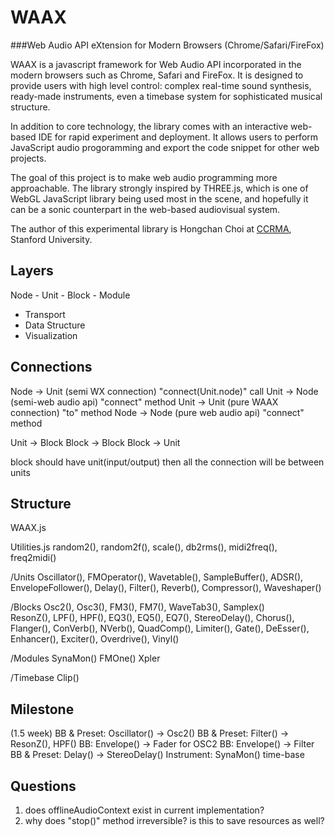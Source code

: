 WAAX
====
###Web Audio API eXtension for Modern Browsers (Chrome/Safari/FireFox)

WAAX is a javascript framework for Web Audio API incorporated in the modern browsers such as Chrome, Safari and FireFox. It is designed to provide users with high level control: complex real-time sound synthesis, ready-made instruments, even a timebase system for sophisticated musical structure.

In addition to core technology, the library comes with an interactive web-based IDE for rapid experiment and deployment. It allows users to perform JavaScript audio progoramming and export the code snippet for other web projects.

The goal of this project is to make web audio programming more approachable. The library strongly inspired by THREE.js, which is one of WebGL JavaScript library being used most in the scene, and hopefully it can be a sonic counterpart in the web-based audiovisual system.

The author of this experimental library is Hongchan Choi at [CCRMA][1], Stanford University.

[1]: https://ccrma.stanford.edu/ "The Center for Computer Research in Music and Acoustics"



Layers
------
Node - Unit - Block - Module
* Transport
* Data Structure
* Visualization


Connections
-----------
Node -> Unit (semi WX connection)     "connect(Unit.node)" call
Unit -> Node (semi-web audio api)     "connect" method
Unit -> Unit (pure WAAX connection)   "to" method
Node -> Node (pure web audio api)     "connect" method

Unit -> Block
Block -> Block
Block -> Unit

block should have unit(input/output)
then all the connection will be between units





Structure
---------
WAAX.js

Utilities.js
  random2(), random2f(), scale(), db2rms(), 
  midi2freq(), freq2midi()

/Units
  <Gen>
  Oscillator(), FMOperator(), Wavetable(), SampleBuffer(),
  ADSR(), EnvelopeFollower(),
  <Efx>
  Delay(), Filter(), Reverb(), Compressor(), Waveshaper()

/Blocks
  <Synth>
  Osc2(), Osc3(), FM3(), FM7(), WaveTab3(), Samplex()  
  <Processor>
  ResonZ(), LPF(), HPF(), EQ3(), EQ5(), EQ7(), 
  StereoDelay(), Chorus(), Flanger(),
  ConVerb(), NVerb(), 
  QuadComp(), Limiter(), Gate(), DeEsser(),
  Enhancer(), Exciter(), Overdrive(), Vinyl()
  
/Modules
  SynaMon()
  FMOne()
  Xpler

/Timebase
  Clip()


Milestone
---------
(1.5 week)
BB & Preset: Oscillator() -> Osc2()
BB & Preset: Filter() -> ResonZ(), HPF()
BB: Envelope() -> Fader for OSC2
BB: Envelope() -> Filter
BB & Preset: Delay() -> StereoDelay()
Instrument: SynaMon()
time-base

Questions
---------
1) does offlineAudioContext exist in current implementation?
2) why does "stop()" method irreversible? is this to save resources as well?

